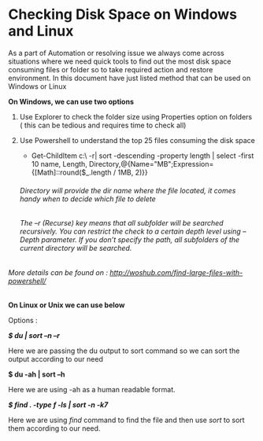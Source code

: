 # Checking Disk Space on Windows and Linux

As a part of Automation or resolving issue we always come across situations where we need quick tools to find out the most disk space consuming files or folder so to take required action and restore environment. In this document have just listed method that can be used on Windows or Linux

**On Windows, we can use two options**

1. Use Explorer to check the folder size using Properties option on folders ( this can be tedious and requires time to check all)
2. Use Powershell to understand the top 25 files consuming the disk space

   * Get-ChildItem c:\ -r| sort -descending -property length | select -first 10 name, Length, Directory,@{Name="MB";Expression={[Math]::round($_.length / 1MB, 2)}}
   ###### _Directory_ will provide the dir name where the file located, it comes handy when to decide which file to delete
   ###### The _–r_ (Recurse) key means that all subfolder will be searched recursively. You can restrict the check to a certain depth level using –Depth parameter. If you don’t specify the path, all subfolders of the current directory will be searched.

###### More details can be found on : http://woshub.com/find-large-files-with-powershell/

**On Linux or Unix we can use below**

Options : 

_**$ du | sort –n –r**_

Here we are passing the du output to sort command so we can sort the output according to our need

**$ du  -ah | sort –h**

Here we are using -ah as a human readable format. 

**_$ find . -type f -ls | sort -n -k7_**

Here we are using _find_ command to find the file and then use _sort_ to sort them according to our need.
